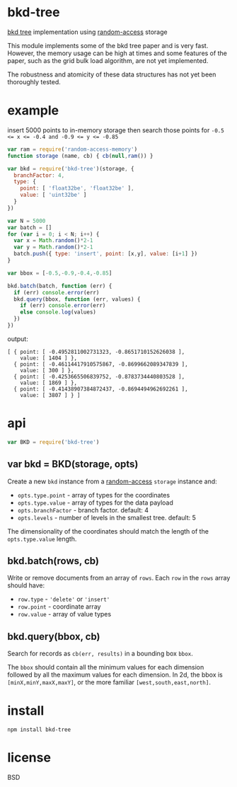 # bkd-tree

[bkd tree][bkd] implementation using [random-access][] storage

[bkd]: https://users.cs.duke.edu/~pankaj/publications/papers/bkd-sstd.pdf
[random-access]: https://www.npmjs.com/package/abstract-random-access

This module implements some of the bkd tree paper and is very fast. However, the
memory usage can be high at times and some features of the paper, such as the
grid bulk load algorithm, are not yet implemented.

The robustness and atomicity of these data structures has not yet been
thoroughly tested.

# example

insert 5000 points to in-memory storage then search those points for
`-0.5 <= x <= -0.4 and -0.9 <= y <= -0.85`

``` js
var ram = require('random-access-memory')
function storage (name, cb) { cb(null,ram()) }

var bkd = require('bkd-tree')(storage, {
  branchFactor: 4,
  type: {
    point: [ 'float32be', 'float32be' ],
    value: [ 'uint32be' ]
  }
})

var N = 5000
var batch = []
for (var i = 0; i < N; i++) {
  var x = Math.random()*2-1
  var y = Math.random()*2-1
  batch.push({ type: 'insert', point: [x,y], value: [i+1] })
}

var bbox = [-0.5,-0.9,-0.4,-0.85]

bkd.batch(batch, function (err) {
  if (err) console.error(err)
  bkd.query(bbox, function (err, values) {
    if (err) console.error(err)
    else console.log(values)
  })
})
```

output:

```
[ { point: [ -0.4952811002731323, -0.8651710152626038 ],
    value: [ 1404 ] },
  { point: [ -0.46114417910575867, -0.8699662089347839 ],
    value: [ 300 ] },
  { point: [ -0.4253665506839752, -0.8783734440803528 ],
    value: [ 1869 ] },
  { point: [ -0.41438907384872437, -0.8694494962692261 ],
    value: [ 3807 ] } ]
```

# api

``` js
var BKD = require('bkd-tree')
```

## var bkd = BKD(storage, opts)

Create a new `bkd` instance from a [random-access][] `storage` instance and:

* `opts.type.point` - array of types for the coordinates
* `opts.type.value` - array of types for the data payload
* `opts.branchFactor` - branch factor. default: 4
* `opts.levels` - number of levels in the smallest tree. default: 5

The dimensionality of the coordinates should match the length of the
`opts.type.value` length.

## bkd.batch(rows, cb)

Write or remove documents from an array of `rows`. Each `row` in the `rows`
array should have:

* `row.type` - `'delete'` or `'insert'`
* `row.point` - coordinate array
* `row.value` - array of value types

## bkd.query(bbox, cb)

Search for records as `cb(err, results)` in a bounding box `bbox`.

The `bbox` should contain all the minimum values for each dimension followed by
all the maximum values for each dimension. In 2d, the bbox is
`[minX,minY,maxX,maxY]`, or the more familiar `[west,south,east,north]`.

# install

```
npm install bkd-tree
```

# license

BSD
